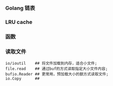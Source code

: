 ### Golang 链表

### LRU cache
### 函数

### 读取文件
```
io/ioutil    ## 将文件加载到内存，适合小文件;
file.read    ## 通过buf的方式读取指定大小文件内容;
bufio.Reader ## 更常用，预加载大小的额方式读取文件;
io.Copy      ##
```
